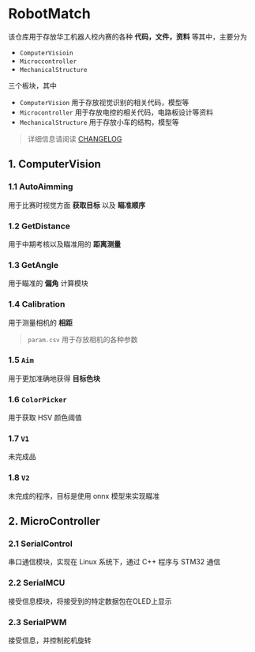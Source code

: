 # RobotMatch

该仓库用于存放华工机器人校内赛的各种 **代码，文件，资料** 等其中，主要分为

* `ComputerVisioin` 
* `Microccontroller` 
* `MechanicalStructure` 

三个板块，其中

* `ComputerVision` 用于存放视觉识别的相关代码，模型等
* `Microcontroller` 用于存放电控的相关代码，电路板设计等资料
* `MechanicalStructure` 用于存放小车的结构，模型等

> 详细信息请阅读 [CHANGELOG](CHANGELOG.md)

## 1. ComputerVision
### 1.1 AutoAimming

用于比赛时视觉方面 **获取目标** 以及 **瞄准顺序**

### 1.2 GetDistance

用于中期考核以及瞄准用的 **距离测量**

### 1.3 GetAngle

用于瞄准的 **偏角** 计算模块

### 1.4 Calibration

用于测量相机的 **相距**

> `param.csv` 用于存放相机的各种参数

### 1.5 `Aim` 

用于更加准确地获得 **目标色块**

### 1.6 `ColorPicker`

用于获取 HSV 颜色阈值

### 1.7 `V1`

未完成品

### 1.8 `V2`

未完成的程序，目标是使用 onnx 模型来实现瞄准

## 2. MicroController
### 2.1 SerialControl

串口通信模块，实现在 Linux 系统下，通过 C++ 程序与 STM32 通信

### 2.2 SerialMCU

接受信息模块，将接受到的特定数据包在OLED上显示

### 2.3 SerialPWM

接受信息，并控制舵机旋转